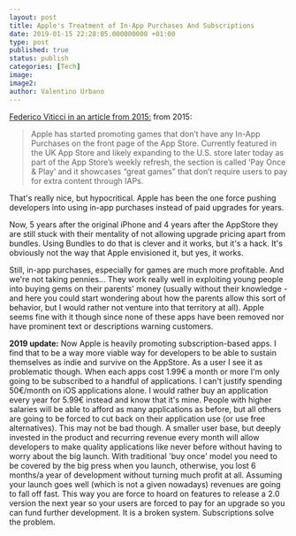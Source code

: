 ```yaml
---
layout: post
title: Apple's Treatment of In-App Purchases And Subscriptions
date: 2019-01-15 22:28:05.000000000 +01:00
type: post
published: true
status: publish
categories: [Tech]
image:
image2:
author: Valentino Urbano
---
```


[Federico Viticci in an article from 2015:](http://www.macstories.net/news/apple-promoting-great-games-with-no-in-app-purchases-on-app-store-front-page/) from 2015:

> Apple has started promoting games that don’t have any In-App Purchases on the front page of the App Store. Currently featured in the UK App Store and likely expanding to the U.S. store later today as part of the App Store’s weekly refresh, the section is called ‘Pay Once & Play’ and it showcases “great games” that don’t require users to pay for extra content through IAPs.

That's really nice, but hypocritical. Apple has been the one force pushing developers into using in-app purchases instead of paid upgrades for years.

Now, 5 years after the original iPhone and 4 years after the AppStore they are still stuck with their mentality of not allowing upgrade pricing apart from bundles. Using Bundles to do that is clever and it works, but it's a hack. It's obviously not the way that Apple envisioned it, but yes, it works.

Still, in-app purchases, especially for games are much more profitable. And we're not taking pennies... They work really well in exploiting young people into buying gems on their parents' money (usually without their knowledge - and here you could start wondering about how the parents allow this sort of behavior, but I would rather not venture into that territory at all). Apple seems fine with it though since none of these apps have been removed nor have prominent text or descriptions warning customers.

**2019 update:** Now Apple is heavily promoting subscription-based apps. I find that to be a way more viable way for developers to be able to sustain themselves as indie and survive on the AppStore. As a user I see it as problematic though. When each apps cost 1.99€ a month or more I'm only going to be subscribed to a handful of applications. I can't justify spending 50€/month on iOS applications alone. I would rather buy an application every year for 5.99€ instead and know that it's mine. People with higher salaries will be able to afford as many applications as before, but all others are going to be forced to cut back on their application use (or use free alternatives). This may not be bad though. A smaller user base, but deeply invested in the product and recurring revenue every month will allow developers to make quality applications like never before without having to worry about the big launch. With traditional 'buy once' model you need to be covered by the big press when you launch, otherwise, you lost 6 months/a year of development without turning much profit at all. Assuming your launch goes well (which is not a given nowadays) revenues are going to fall off fast. This way you are force to hoard on features to release a 2.0 version the next year so your users are forced to pay for an upgrade so you can fund further development. It is a broken system. Subscriptions solve the problem.
